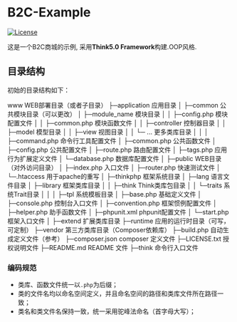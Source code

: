 # B2C-Example

[![License](https://poser.pugx.org/topthink/think/license)](https://packagist.org/packages/topthink/think)

这是一个B2C商城的示例, 采用**Think5.0 Framework**构建.OOP风格.

## 目录结构

初始的目录结构如下：


 www  WEB部署目录（或者子目录）
 ├─application           应用目录
 │  ├─common             公共模块目录（可以更改）
 │  ├─module_name        模块目录
 │  │  ├─config.php      模块配置文件
 │  │  ├─common.php      模块函数文件
 │  │  ├─controller      控制器目录
 │  │  ├─model           模型目录
 │  │  ├─view            视图目录
 │  │  └─ ...            更多类库目录
 │  │
 │  ├─command.php        命令行工具配置文件
 │  ├─common.php         公共函数文件
 │  ├─config.php         公共配置文件
 │  ├─route.php          路由配置文件
 │  ├─tags.php           应用行为扩展定义文件
 │  └─database.php       数据库配置文件
 │
 ├─public                WEB目录（对外访问目录）
 │  ├─index.php          入口文件
 │  ├─router.php         快速测试文件
 │  └─.htaccess          用于apache的重写
 │
 ├─thinkphp              框架系统目录
 │  ├─lang               语言文件目录
 │  ├─library            框架类库目录
 │  │  ├─think           Think类库包目录
 │  │  └─traits          系统Trait目录
 │  │
 │  ├─tpl                系统模板目录
 │  ├─base.php           基础定义文件
 │  ├─console.php        控制台入口文件
 │  ├─convention.php     框架惯例配置文件
 │  ├─helper.php         助手函数文件
 │  ├─phpunit.xml        phpunit配置文件
 │  └─start.php          框架入口文件
 │
 ├─extend                扩展类库目录
 ├─runtime               应用的运行时目录（可写，可定制）
 ├─vendor                第三方类库目录（Composer依赖库）
 ├─build.php             自动生成定义文件（参考）
 ├─composer.json         composer 定义文件
 ├─LICENSE.txt           授权说明文件
 ├─README.md             README 文件
 ├─think                 命令行入口文件


### 编码规范

*   类库、函数文件统一以`.php`为后缀；
*   类的文件名均以命名空间定义，并且命名空间的路径和类库文件所在路径一致；
*   类名和类文件名保持一致，统一采用驼峰法命名（首字母大写）；
